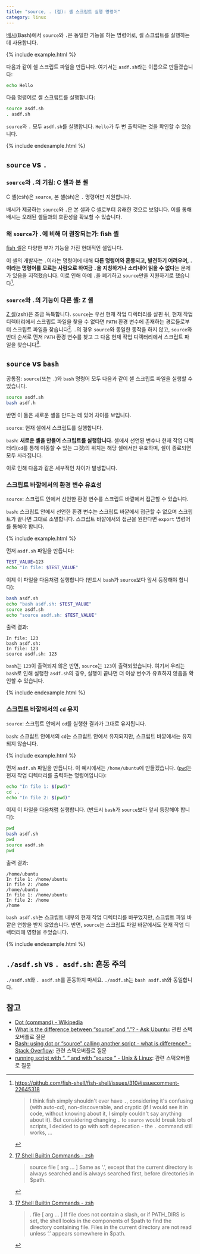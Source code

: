 ```yaml
---
title: "source, . (점): 셸 스크립트 실행 명령어"
category: linux
---
```


[배시](https://linux.die.net/man/1/bash)(Bash)에서 `source`와 `.`은 동일한 기능을 하는 명령어로, 셸 스크립트를 실행하는 데 사용합니다.

{% include example.html %}

다음과 같이 셸 스크립트 파일을 만듭니다. 여기서는 `asdf.sh`라는 이름으로 만들겠습니다:

```sh
echo Hello
```

다음 명령어로 셸 스크립트를 실행합니다:

```sh
source asdf.sh
. asdf.sh
```

`source`와 `.` 모두 `asdf.sh`를 실행합니다. `Hello`가 두 번 출력되는 것을 확인할 수 있습니다.

{% include endexample.html %}

## `source` vs `.`

### `source`와 `.`의 기원: C 셀과 본 셸

C 셸(csh)은 `source`, 본 셸(sh)은 `.` 명령어만 지원합니다.

배시가 제공하는 `source`와 `.`은 본 셸과 C 셸로부터 유래한 것으로 보입니다. 이를 통해 배시는 오래된 셸들과의 호환성을 확보할 수 있습니다.

### 왜 `source`가 `.`에 비해 더 권장되는가: fish 셸

[fish 셸](https://fishshell.com/)은 다양한 부가 기능을 가진 현대적인 셸입니다.

이 셸의 개발자는 `.`이라는 명령어에 대해 **다른 명령어와 혼동되고, 발견하기 어려우며, `.`이라는 명령어를 모르는 사람으로 하여금 `.`을 지칭하거나 소리내어 읽을 수 없다**는 문제가 있음을 지적했습니다. 이로 인해 아예 `.`을 폐기하고 `source`만을 지원하기로 했습니다[^fish-issuecomment].

[^fish-issuecomment]: <https://github.com/fish-shell/fish-shell/issues/310#issuecomment-22645318>

    > I think fish simply shouldn't ever have `.`, considering it's confusing (with auto-cd), non-discoverable, and cryptic (if I would see it in code, without knowing about it, I simply couldn't say anything about it). But considering changing `.` to `source` would break lots of scripts, I decided to go with soft deprecation - the `.` command still works, ...

### `source`와 `.`의 기능이 다른 셸: Z 셸

[Z 셸](http://zsh.sourceforge.net/)(zsh)은 조금 독특합니다. `source`는 우선 현재 작업 디렉터리를 살핀 뒤, 현재 작업 디렉터리에서 스크립트 파일을 찾을 수 없다면 `PATH` 환경 변수에 존재하는 경로들로부터 스크립트 파일을 찾습니다[^zsh-source]. `.`의 경우 `source`와 동일한 동작을 하지 않고, `source`와 반대 순서로 먼저 `PATH` 환경 변수를 찾고 그 다음 현재 작업 디렉터리에서 스크립트 파일을 찾습니다[^zsh-dot].

[^zsh-source]: [17 Shell Builtin Commands - zsh](http://zsh.sourceforge.net/Doc/Release/Shell-Builtin-Commands.html)

    > source file [ arg ... ]
    > Same as ‘.’, except that the current directory is always searched and is always searched first, before directories in $path.

[^zsh-dot]: [17 Shell Builtin Commands - zsh](http://zsh.sourceforge.net/Doc/Release/Shell-Builtin-Commands.html)

    > . file [ arg ... ]
    > If file does not contain a slash, or if PATH_DIRS is set, the shell looks in the components of $path to find the directory containing file. Files in the current directory are not read unless ‘.’ appears somewhere in $path.

## `source` vs `bash`

공통점: `source`(또는 `.`)와 `bash` 명령어 모두 다음과 같이 셸 스크립트 파일을 실행할 수 있습니다.

```sh
source asdf.sh
bash asdf.h
```

반면 이 둘은 새로운 셸을 만드는 데 있어 차이를 보입니다.

`source`: 현재 셸에서 스크립트를 실행합니다.

`bash`: **새로운 셸을 만들어 스크립트를 실행합니다.** 셸에서 선언된 변수나 현재 작업 디렉터리(`cd`를 통해 이동할 수 있는 그것)의 위치는 해당 셸에서만 유효하며, 셸이 종료되면 모두 사라집니다.

이로 인해 다음과 같은 세부적인 차이가 발생합니다.

### 스크립트 바깥에서의 환경 변수 유효성

`source`: 스크립트 안에서 선언한 환경 변수를 스크립트 바깥에서 접근할 수 있습니다.

`bash`: 스크립트 안에서 선언한 환경 변수는 스크립트 바깥에서 접근할 수 없으며 스크립트가 끝나면 그대로 소멸합니다. 스크립트 바깥에서의 접근을 원한다면 `export` 명령어를 통해야 합니다.

{% include example.html %}

먼저 `asdf.sh` 파일을 만듭니다:

```sh
TEST_VALUE=123
echo "In file: $TEST_VALUE"
```

이제 이 파일을 다음처럼 실행합니다 (반드시 `bash`가 `source`보다 앞서 등장해야 합니다):

```sh
bash asdf.sh
echo "bash asdf.sh: $TEST_VALUE"
source asdf.sh
echo "source asdf.sh: $TEST_VALUE"
```

출력 결과:

```
In file: 123
bash asdf.sh:
In file: 123
source asdf.sh: 123
```

`bash`는 `123`이 출력되지 않은 반면, `source`는 `123`이 출력되었습니다. 여기서 우리는 `bash`로 인해 실행한 `asdf.sh`의 경우, 실행이 끝나면 더 이상 변수가 유효하지 않음을 확인할 수 있습니다.

{% include endexample.html %}

### 스크립트 바깥에서의 `cd` 유지

`source`: 스크립트 안에서 `cd`를 실행한 결과가 그대로 유지됩니다.

`bash`: 스크립트 안에서의 `cd`는 스크립트 안에서 유지되지만, 스크립트 바깥에서는 유지되지 않습니다.

{% include example.html %}

먼저 `asdf.sh` 파일을 만듭니다. 이 예시에서는 `/home/ubuntu`에 만들겠습니다. ([`pwd`](https://linux.die.net/man/1/pwd)는 현재 작업 디렉터리를 출력하는 명령어입니다):

```sh
echo "In file 1: $(pwd)"
cd ..
echo "In file 2: $(pwd)"
```

이제 이 파일을 다음처럼 실행합니다. (반드시 `bash`가 `source`보다 앞서 등장해야 합니다):

```sh
pwd
bash asdf.sh
pwd
source asdf.sh
pwd
```

출력 결과:

```
/home/ubuntu
In file 1: /home/ubuntu
In file 2: /home
/home/ubuntu
In file 1: /home/ubuntu
In file 2: /home
/home
```

`bash asdf.sh`는 스크립트 내부의 현재 작업 디렉터리를 바꾸었지만, 스크립트 파일 바깥은 연향을 받지 않았습니다. 반면, `source`는 스크립트 파일 바깥에서도 현재 작업 디렉터리에 영향을 주었습니다.

{% include endexample.html %}

## `./asdf.sh` vs `. asdf.sh`: 혼동 주의

`./asdf.sh`와 `. asdf.sh`를 혼동하지 마세요. `./asdf.sh`는 `bash asdf.sh`와 동일합니다.

## 참고

- [Dot (command) - Wikipedia](https://en.wikipedia.org/wiki/Dot_(command))
- [What is the difference between “source” and “.”? - Ask Ubuntu](https://askubuntu.com/questions/25488/what-is-the-difference-between-source-and): 관련 스택오버플로 질문
- [Bash: using dot or “source” calling another script - what is difference? - Stack Overflow](https://stackoverflow.com/questions/20094271/bash-using-dot-or-source-calling-another-script-what-is-difference): 관련 스택오버플로 질문
- [running script with “. ” and with “source ” - Unix & Linux](https://unix.stackexchange.com/questions/17815/running-script-with-and-with-source): 관련 스택오버플로 질문
